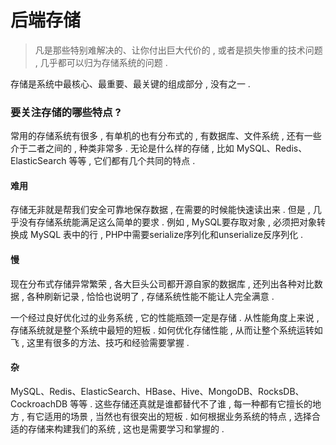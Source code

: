 # 后端存储

> 凡是那些特别难解决的、让你付出巨大代价的 , 或者是损失惨重的技术问题 , 几乎都可以归为存储系统的问题 .

存储是系统中最核心、最重要、最关键的组成部分 , 没有之一 .

### 要关注存储的哪些特点 ?

常用的存储系统有很多 , 有单机的也有分布式的 , 有数据库、文件系统 , 还有一些介于二者之间的 , 种类非常多 . 无论是什么样的存储 , 比如 MySQL、Redis、ElasticSearch 等等 , 它们都有几个共同的特点 .

#### 难用

存储无非就是帮我们安全可靠地保存数据 , 在需要的时候能快速读出来 . 但是 , 几乎没有存储系统能满足这么简单的要求 . 例如 , MySQL要存取对象 , 必须把对象转换成 MySQL 表中的行 , PHP中需要serialize序列化和unserialize反序列化 .

#### 慢

现在分布式存储异常繁荣 , 各大巨头公司都开源自家的数据库 , 还列出各种对比数据 , 各种刷新记录 , 恰恰也说明了 , 存储系统性能不能让人完全满意 .

一个经过良好优化过的业务系统 , 它的性能瓶颈一定是存储 . 从性能角度上来说 , 存储系统就是整个系统中最短的短板 . 如何优化存储性能 , 从而让整个系统运转如飞 , 这里有很多的方法、技巧和经验需要掌握 .

#### 杂

MySQL、Redis、ElasticSearch、HBase、Hive、MongoDB、RocksDB、CockroachDB 等等 . 这些存储还真就是谁都替代不了谁 , 每一种都有它擅长的地方 , 有它适用的场景 , 当然也有很突出的短板 . 如何根据业务系统的特点 , 选择合适的存储来构建我们的系统 , 这也是需要学习和掌握的 . 



